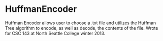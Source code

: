 HuffmanEncoder
==============

Huffman Encoder allows user to choose a .txt file and utilizes the Huffman Tree algorithm to encode, as well as decode, the contents of the file. Wrote for CSC 143 at North Seattle College winter 2013.
